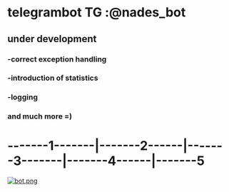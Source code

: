 # telegrambot TG :@nades_bot
## under development
###  -correct exception handling
###  -introduction of statistics
###  -logging
###  and much more =)
# -------1-------|-------2------|-------3-------|-------4------|-------5
[![bot.png](https://i.postimg.cc/cH6QvtzB/bot.png)](https://postimg.cc/S2FX5Rkn)
